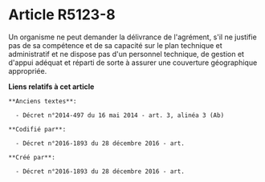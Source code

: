 # Article R5123-8

Un organisme ne peut demander la délivrance de l'agrément, s'il ne justifie pas de sa compétence et de sa capacité sur le
plan technique et administratif et ne dispose pas d'un personnel technique, de gestion et d'appui adéquat et réparti de sorte
à assurer une couverture géographique appropriée.

**Liens relatifs à cet article**

	**Anciens textes**:

	  - Décret n°2014-497 du 16 mai 2014 - art. 3, alinéa 3 (Ab)

	**Codifié par**:

	  - Décret n°2016-1893 du 28 décembre 2016 - art.

	**Créé par**:

	  - Décret n°2016-1893 du 28 décembre 2016 - art.
